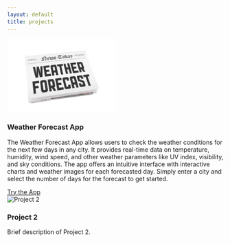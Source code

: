 ```yaml
---
layout: default
title: projects
---
```


<section>
<div class="projects-container">

  <div class="project-card">
  <img src="Images\weather-forecast.png" alt="" style="max-width:50%; height:50%;">
  <div class="content">
    <h3>Weather Forecast App</h3>
    <p>The Weather Forecast App allows users to check the weather conditions for the next few days in any city. It provides real-time data on temperature, humidity, wind speed, and other weather parameters like UV index, visibility, and sky conditions. The app offers an intuitive interface with interactive charts and weather images for each forecasted day. Simply enter a city and select the number of days for the forecast to get started.</p>
    <!-- Add the link to your Streamlit app here -->
    <a href="https://weather-forecast-app-1.streamlit.app/" target="_blank" class="btn btn-primary">Try the App</a>
</div>

  </div>
  <div class="project-card">
    <img src="/assets/images/project2.jpg" alt="Project 2">
    <div class="content">
      <h3>Project 2</h3>
      <p>Brief description of Project 2.</p>
    </div>
  </div>
  </div>
</section>
